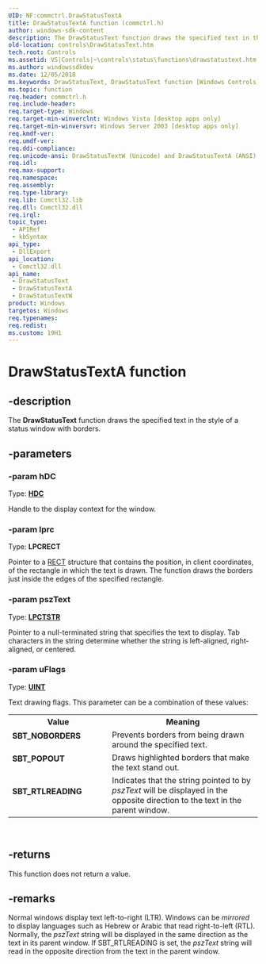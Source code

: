 ```yaml
---
UID: NF:commctrl.DrawStatusTextA
title: DrawStatusTextA function (commctrl.h)
author: windows-sdk-content
description: The DrawStatusText function draws the specified text in the style of a status window with borders.
old-location: controls\DrawStatusText.htm
tech.root: Controls
ms.assetid: VS|Controls|~\controls\status\functions\drawstatustext.htm
ms.author: windowssdkdev
ms.date: 12/05/2018
ms.keywords: DrawStatusText, DrawStatusText function [Windows Controls], DrawStatusTextA, DrawStatusTextW, SBT_NOBORDERS, SBT_POPOUT, SBT_RTLREADING, _win32_DrawStatusText, _win32_DrawStatusText_cpp, commctrl/DrawStatusText, commctrl/DrawStatusTextA, commctrl/DrawStatusTextW, controls.DrawStatusText, controls._win32_DrawStatusText
ms.topic: function
req.header: commctrl.h
req.include-header: 
req.target-type: Windows
req.target-min-winverclnt: Windows Vista [desktop apps only]
req.target-min-winversvr: Windows Server 2003 [desktop apps only]
req.kmdf-ver: 
req.umdf-ver: 
req.ddi-compliance: 
req.unicode-ansi: DrawStatusTextW (Unicode) and DrawStatusTextA (ANSI)
req.idl: 
req.max-support: 
req.namespace: 
req.assembly: 
req.type-library: 
req.lib: Comctl32.lib
req.dll: Comctl32.dll
req.irql: 
topic_type:
 - APIRef
 - kbSyntax
api_type:
 - DllExport
api_location:
 - Comctl32.dll
api_name:
 - DrawStatusText
 - DrawStatusTextA
 - DrawStatusTextW
product: Windows
targetos: Windows
req.typenames: 
req.redist: 
ms.custom: 19H1
---
```


# DrawStatusTextA function


## -description


The <b>DrawStatusText</b> function draws the specified text in the style of a status window with borders.


## -parameters




### -param hDC

Type: <b><a href="https://docs.microsoft.com/windows/desktop/WinProg/windows-data-types">HDC</a></b>

Handle to the display context for the window. 


### -param lprc

Type: <b>LPCRECT</b>

Pointer to a <a href="/windows/desktop/api/windef/ns-windef-rect">RECT</a> structure that contains the position, in client coordinates, of the rectangle in which the text is drawn. The function draws the borders just inside the edges of the specified rectangle. 


### -param pszText

Type: <b><a href="https://docs.microsoft.com/windows/desktop/WinProg/windows-data-types">LPCTSTR</a></b>

Pointer to a null-terminated string that specifies the text to display. Tab characters in the string determine whether the string is left-aligned, right-aligned, or centered. 


### -param uFlags

Type: <b><a href="https://docs.microsoft.com/windows/desktop/WinProg/windows-data-types">UINT</a></b>

Text drawing flags. This parameter can be a combination of these values: 

<table>
<tr>
<th>Value</th>
<th>Meaning</th>
</tr>
<tr>
<td width="40%"><a id="SBT_NOBORDERS"></a><a id="sbt_noborders"></a><dl>
<dt><b>SBT_NOBORDERS</b></dt>
</dl>
</td>
<td width="60%">
Prevents borders from being drawn around the specified text.

</td>
</tr>
<tr>
<td width="40%"><a id="SBT_POPOUT"></a><a id="sbt_popout"></a><dl>
<dt><b>SBT_POPOUT</b></dt>
</dl>
</td>
<td width="60%">
Draws highlighted borders that make the text stand out.

</td>
</tr>
<tr>
<td width="40%"><a id="SBT_RTLREADING"></a><a id="sbt_rtlreading"></a><dl>
<dt><b>SBT_RTLREADING</b></dt>
</dl>
</td>
<td width="60%">
Indicates that the string pointed to by 
						<i>pszText</i> will be displayed in the opposite direction to the text in the parent window. 

</td>
</tr>
</table>
 


## -returns



This function does not return a value.




## -remarks



Normal windows display text left-to-right (LTR). Windows can be <i>mirrored</i> to display languages such as Hebrew or Arabic that read right-to-left (RTL). Normally, the <i>pszText</i> string will be displayed in the same direction as the text in its parent window. If SBT_RTLREADING is set, the <i>pszText</i> string will read in the opposite direction from the text in the parent window.



